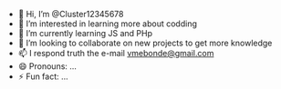 - 👋 Hi, I’m @Cluster12345678
- 👀 I’m interested in learning more about codding
- 🌱 I’m currently learning JS and PHp
- 💞️ I’m looking to collaborate on new projects to get more knowledge
- 📫 I respond truth the e-mail vmebonde@gmail.com
- 😄 Pronouns: ...
- ⚡ Fun fact: ...

<!---
Cluster12345678/Cluster12345678 is a ✨ special ✨ repository because its `README.md` (this file) appears on your GitHub profile.
You can click the Preview link to take a look at your changes.
--->
